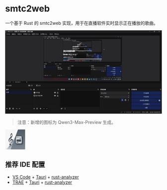 # smtc2web

 一个基于 Rust 的 smtc2web 实现，用于在直播软件实时显示正在播放的歌曲。

![OBS 接入 smtc2web 截图](./screenshot.png)

> 注意：新增的图标为 Qwen3-Max-Preview 生成。

<img src="./src-tauri/frontend/icon.png" alt="图标" width="64" height="64">

## 推荐 IDE 配置

- [VS Code](https://code.visualstudio.com/) + [Tauri](https://marketplace.visualstudio.com/items?itemName=tauri-apps.tauri-vscode) + [rust-analyzer](https://marketplace.visualstudio.com/items?itemName=rust-lang.rust-analyzer)
- [TRAE](https://trae.com.cn/) + [Tauri](https://marketplace.visualstudio.com/items?itemName=tauri-apps.tauri-vscode) + [rust-analyzer](https://marketplace.visualstudio.com/items?itemName=rust-lang.rust-analyzer)
